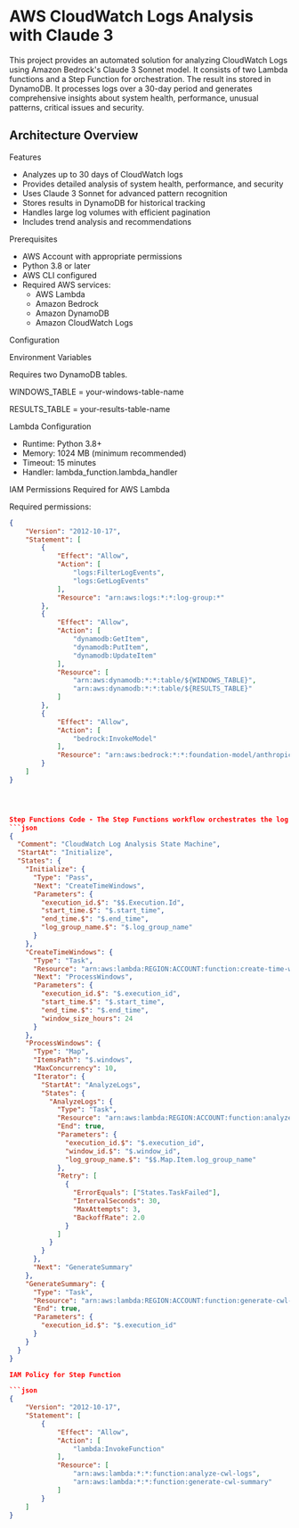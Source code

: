 # AWS CloudWatch Logs Analysis with Claude 3

This project provides an automated solution for analyzing CloudWatch Logs using Amazon Bedrock's Claude 3 Sonnet model. It consists of two Lambda functions and a Step Function for orchestration. The result ins stored in DynamoDB.
It processes logs over a 30-day period and generates comprehensive insights about system health, performance, unusual patterns, critical issues and security.

## Architecture Overview

Features
- Analyzes up to 30 days of CloudWatch logs
- Provides detailed analysis of system health, performance, and security
- Uses Claude 3 Sonnet for advanced pattern recognition
- Stores results in DynamoDB for historical tracking
- Handles large log volumes with efficient pagination
- Includes trend analysis and recommendations

Prerequisites
- AWS Account with appropriate permissions
- Python 3.8 or later
- AWS CLI configured
- Required AWS services:
  - AWS Lambda
  - Amazon Bedrock
  - Amazon DynamoDB
  - Amazon CloudWatch Logs


Configuration

Environment Variables

Requires two DynamoDB tables.

WINDOWS_TABLE = your-windows-table-name

RESULTS_TABLE = your-results-table-name


Lambda Configuration

- Runtime: Python 3.8+
- Memory: 1024 MB (minimum recommended)
- Timeout: 15 minutes
- Handler: lambda_function.lambda_handler

IAM Permissions Required for AWS Lambda

Required permissions:
```json
{
    "Version": "2012-10-17",
    "Statement": [
        {
            "Effect": "Allow",
            "Action": [
                "logs:FilterLogEvents",
                "logs:GetLogEvents"
            ],
            "Resource": "arn:aws:logs:*:*:log-group:*"
        },
        {
            "Effect": "Allow",
            "Action": [
                "dynamodb:GetItem",
                "dynamodb:PutItem",
                "dynamodb:UpdateItem"
            ],
            "Resource": [
                "arn:aws:dynamodb:*:*:table/${WINDOWS_TABLE}",
                "arn:aws:dynamodb:*:*:table/${RESULTS_TABLE}"
            ]
        },
        {
            "Effect": "Allow",
            "Action": [
                "bedrock:InvokeModel"
            ],
            "Resource": "arn:aws:bedrock:*:*:foundation-model/anthropic.claude-3-sonnet-20240229-v1:0"
        }
    ]
}




Step Functions Code - The Step Functions workflow orchestrates the log analysis process by dividing the 30-day period into manageable windows and coordinating the Lambda function executions.
```json
{
  "Comment": "CloudWatch Log Analysis State Machine",
  "StartAt": "Initialize",
  "States": {
    "Initialize": {
      "Type": "Pass",
      "Next": "CreateTimeWindows",
      "Parameters": {
        "execution_id.$": "$$.Execution.Id",
        "start_time.$": "$.start_time",
        "end_time.$": "$.end_time",
        "log_group_name.$": "$.log_group_name"
      }
    },
    "CreateTimeWindows": {
      "Type": "Task",
      "Resource": "arn:aws:lambda:REGION:ACCOUNT:function:create-time-windows",
      "Next": "ProcessWindows",
      "Parameters": {
        "execution_id.$": "$.execution_id",
        "start_time.$": "$.start_time",
        "end_time.$": "$.end_time",
        "window_size_hours": 24
      }
    },
    "ProcessWindows": {
      "Type": "Map",
      "ItemsPath": "$.windows",
      "MaxConcurrency": 10,
      "Iterator": {
        "StartAt": "AnalyzeLogs",
        "States": {
          "AnalyzeLogs": {
            "Type": "Task",
            "Resource": "arn:aws:lambda:REGION:ACCOUNT:function:analyze-cwl-logs",
            "End": true,
            "Parameters": {
              "execution_id.$": "$.execution_id",
              "window_id.$": "$.window_id",
              "log_group_name.$": "$$.Map.Item.log_group_name"
            },
            "Retry": [
              {
                "ErrorEquals": ["States.TaskFailed"],
                "IntervalSeconds": 30,
                "MaxAttempts": 3,
                "BackoffRate": 2.0
              }
            ]
          }
        }
      },
      "Next": "GenerateSummary"
    },
    "GenerateSummary": {
      "Type": "Task",
      "Resource": "arn:aws:lambda:REGION:ACCOUNT:function:generate-cwl-summary",
      "End": true,
      "Parameters": {
        "execution_id.$": "$.execution_id"
      }
    }
  }
}

IAM Policy for Step Function

```json
{
    "Version": "2012-10-17",
    "Statement": [
        {
            "Effect": "Allow",
            "Action": [
                "lambda:InvokeFunction"
            ],
            "Resource": [
                "arn:aws:lambda:*:*:function:analyze-cwl-logs",
                "arn:aws:lambda:*:*:function:generate-cwl-summary"
            ]
        }
    ]
}

